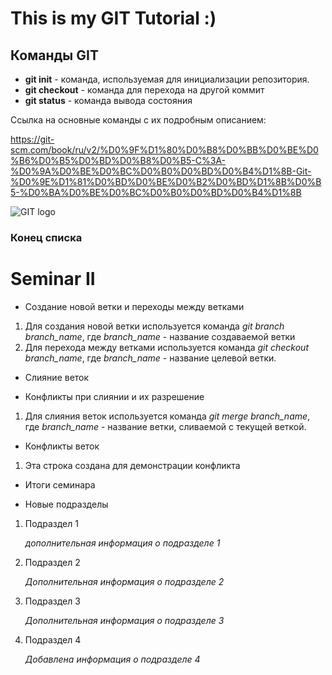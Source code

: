 # This is my GIT Tutorial :)

## Команды GIT

* **git init** - команда, используемая для инициализации репозитория.
* **git checkout** - команда для перехода на другой коммит
* **git status** - команда вывода состояния

Ссылка на основные команды с их подробным описанием:

https://git-scm.com/book/ru/v2/%D0%9F%D1%80%D0%B8%D0%BB%D0%BE%D0%B6%D0%B5%D0%BD%D0%B8%D0%B5-C%3A-%D0%9A%D0%BE%D0%BC%D0%B0%D0%BD%D0%B4%D1%8B-Git-%D0%9E%D1%81%D0%BD%D0%BE%D0%B2%D0%BD%D1%8B%D0%B5-%D0%BA%D0%BE%D0%BC%D0%B0%D0%BD%D0%B4%D1%8B

![GIT logo](https://upload.wikimedia.org/wikipedia/commons/6/66/Git-logo-black.svg)

### Конец списка

# Seminar II

* Создание новой ветки и переходы между ветками

1. Для создания новой ветки используется команда *git branch branch_name*, где *branch_name* - название создаваемой ветки
2. Для перехода между ветками используется команда *git checkout branch_name*, где *branch_name* - название целевой ветки. 

* Слияние веток

* Конфликты при слиянии и их разрешение

1. Для слияния веток используется команда *git merge branch_name*, где *branch_name* - название ветки, сливаемой с текущей веткой.

* Конфликты веток

1. Эта строка создана для демонстрации конфликта


* Итоги семинара

* Новые подразделы

1. Подраздел 1

    *дополнительная информация о подразделе 1*

2. Подраздел 2

    *Дополнительная информация о подразделе 2*

3. Подраздел 3

    *Дополнительная информация о подразделе 3*

4. Подраздел 4

    *Добавлена информация о подразделе 4*
